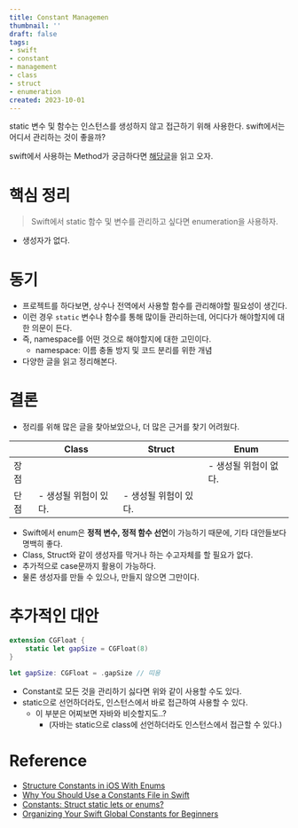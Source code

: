 ```yaml
---
title: Constant Managemen
thumbnail: ''
draft: false
tags:
- swift
- constant
- management
- class
- struct
- enumeration
created: 2023-10-01
---
```


static 변수 및 함수는 인스턴스를 생성하지 않고 접근하기 위해 사용한다. swift에서는 어디서 관리하는 것이 좋을까?

swift에서 사용하는 Method가 궁금하다면 [해당글](https://velog.io/@wansook0316/static-vs.-class)을 읽고 오자.

# 핵심 정리

 > 
 > Swift에서 static 함수 및 변수를 관리하고 싶다면 enumeration을 사용하자.

* 생성자가 없다.

# 동기

* 프로젝트를 하다보면, 상수나 전역에서 사용할 함수를 관리해야할 필요성이 생긴다.
* 이런 경우 `static` 변수나 함수를 통해 많이들 관리하는데, 어디다가 해야할지에 대한 의문이 든다.
* 즉, namespace를 어떤 것으로 해야할지에 대한 고민이다.
  * namespace: 이름 충돌 방지 및 코드 분리를 위한 개념
* 다양한 글을 읽고 정리해본다.

# 결론

* 정리를 위해 많은 글을 찾아보았으나, 더 많은 근거를 찾기 어려웠다.

||Class|Struct|Enum|
|--|-----|------|----|
|장점|||- 생성될 위험이 없다.|
|단점|- 생성될 위험이 있다.|- 생성될 위험이 있다.||

* Swift에서 enum은 **정적 변수, 정적 함수 선언**이 가능하기 때문에, 기타 대안들보다 명백히 좋다.
* Class, Struct와 같이 생성자를 막거나 하는 수고자체를 할 필요가 없다.
* 추가적으로 case문까지 활용이 가능하다.
* 물론 생성자를 만들 수 있으나, 만들지 않으면 그만이다.

# 추가적인 대안

````swift
extension CGFloat {
    static let gapSize = CGFloat(8)
}

let gapSize: CGFloat = .gapSize // 띠용
````

* Constant로 모든 것을 관리하기 싫다면 위와 같이 사용할 수도 있다.
* static으로 선언하더라도, 인스턴스에서 바로 접근하여 사용할 수 있다.
  * 이 부분은 어찌보면 자바와 비슷할지도..?
    * (자바는 static으로 class에 선언하더라도 인스턴스에서 접근할 수 있다.)

# Reference

* [Structure Constants in iOS With Enums](https://betterprogramming.pub/structure-constants-in-ios-with-enums-5ca2135dcab0)
* [Why You Should Use a Constants File in Swift](https://medium.com/swlh/why-you-should-use-a-constants-file-in-swift-ff8c40af1b39)
* [Constants: Struct static lets or enums?](https://medium.com/@mikesand/constants-struct-static-lets-or-enums-b8ca9a8b7326)
* [Organizing Your Swift Global Constants for Beginners](https://betterprogramming.pub/organizing-your-swift-global-constants-for-beginners-251579485046)
